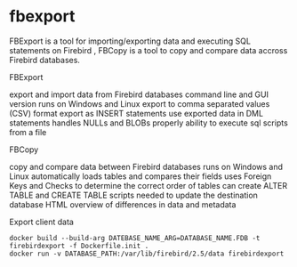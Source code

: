 fbexport
========

FBExport is a tool for importing/exporting data and executing SQL statements on Firebird , FBCopy is a tool to copy and compare data accross Firebird databases.


FBExport

export and import data from Firebird databases
command line and GUI version
runs on Windows and Linux
export to comma separated values (CSV) format
export as INSERT statements
use exported data in DML statements
handles NULLs and BLOBs properly
ability to execute sql scripts from a file

FBCopy

copy and compare data between Firebird databases
runs on Windows and Linux
automatically loads tables and compares their fields
uses Foreign Keys and Checks to determine the correct order of tables
can create ALTER TABLE and CREATE TABLE scripts needed to update the destination database
HTML overview of differences in data and metadata


Export client data
```
docker build --build-arg DATEBASE_NAME_ARG=DATABASE_NAME.FDB -t firebirdexport -f Dockerfile.init .   
docker run -v DATABASE_PATH:/var/lib/firebird/2.5/data firebirdexport
```
